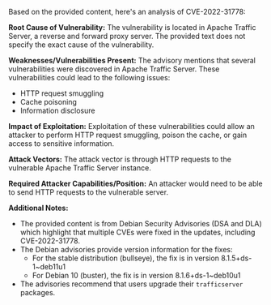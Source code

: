 Based on the provided content, here's an analysis of CVE-2022-31778:

**Root Cause of Vulnerability:**
The vulnerability is located in Apache Traffic Server, a reverse and forward proxy server. The provided text does not specify the exact cause of the vulnerability.

**Weaknesses/Vulnerabilities Present:**
The advisory mentions that several vulnerabilities were discovered in Apache Traffic Server. These vulnerabilities could lead to the following issues:
   - HTTP request smuggling
   - Cache poisoning
   - Information disclosure

**Impact of Exploitation:**
Exploitation of these vulnerabilities could allow an attacker to perform HTTP request smuggling, poison the cache, or gain access to sensitive information.

**Attack Vectors:**
The attack vector is through HTTP requests to the vulnerable Apache Traffic Server instance.

**Required Attacker Capabilities/Position:**
An attacker would need to be able to send HTTP requests to the vulnerable server.

**Additional Notes:**
- The provided content is from Debian Security Advisories (DSA and DLA) which highlight that multiple CVEs were fixed in the updates, including CVE-2022-31778.
- The Debian advisories provide version information for the fixes:
  - For the stable distribution (bullseye), the fix is in version 8.1.5+ds-1~deb11u1
  - For Debian 10 (buster), the fix is in version 8.1.6+ds-1~deb10u1
- The advisories recommend that users upgrade their `trafficserver` packages.